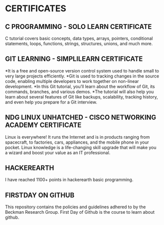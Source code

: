 # CERTIFICATES

## C PROGRAMMING - SOLO LEARN CERTIFICATE
C tutorial covers basic concepts, data types, arrays, pointers, conditional statements, loops, functions, strings, structures, unions, and much more.

## GIT LEARNING - SIMPLILEARN CERTIFICATE
*It is a free and open-source version control system used to handle small to very large projects efficiently. 
*Git is used to tracking changes in the source code, enabling multiple developers to work together on non-linear development.
*In this Git tutorial, you’ll learn about the workflow of Git, its commands, branches, and various demos.
*The tutorial will also help you learn about several features of Git like backups, scalability, tracking history, and even help you prepare for a Git interview.

## NDG LINUX UNHATCHED - CISCO NETWORKING ACADEMY CERTIFICATE
Linux is everywhere! It runs the Internet and is in products ranging from spacecraft, to factories, cars, appliances, and the mobile phone in your pocket. Linux knowledge is a life-changing skill upgrade that will make you a wizard and boost your value as an IT professional.

## HACKEREARTH
I have reached 1100+ points in hackerearth basic programming.

## FIRSTDAY ON GITHUB
This repository contains the policies and guidelines adhered to by the Beckman Research Group. First Day of Github is the course to learn about github.
